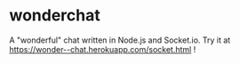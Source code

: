 # wonderchat
A "wonderful" chat written in Node.js and Socket.io. Try it at https://wonder--chat.herokuapp.com/socket.html !
